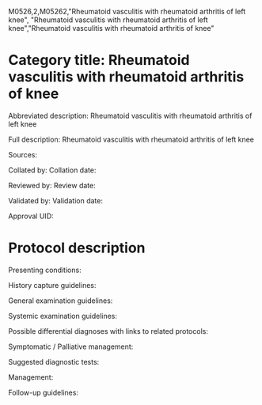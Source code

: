 M0526,2,M05262,"Rheumatoid vasculitis with rheumatoid arthritis of left knee", "Rheumatoid vasculitis with rheumatoid arthritis of left knee","Rheumatoid vasculitis with rheumatoid arthritis of knee"
# Category title: Rheumatoid vasculitis with rheumatoid arthritis of knee

Abbreviated description: Rheumatoid vasculitis with rheumatoid arthritis of left knee

Full description: Rheumatoid vasculitis with rheumatoid arthritis of left knee

Sources:

Collated by:
Collation date:

Reviewed by:
Review date:

Validated by:
Validation date:

Approval UID:

# Protocol description

Presenting conditions:

History capture guidelines:

General examination guidelines:

Systemic examination guidelines:

Possible differential diagnoses with links to related protocols:

Symptomatic / Palliative management:

Suggested diagnostic tests:

Management:

Follow-up guidelines:
